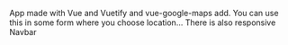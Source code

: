 App made with Vue and Vuetify and vue-google-maps add. You can use this in some form where you choose location...
There is also responsive Navbar
